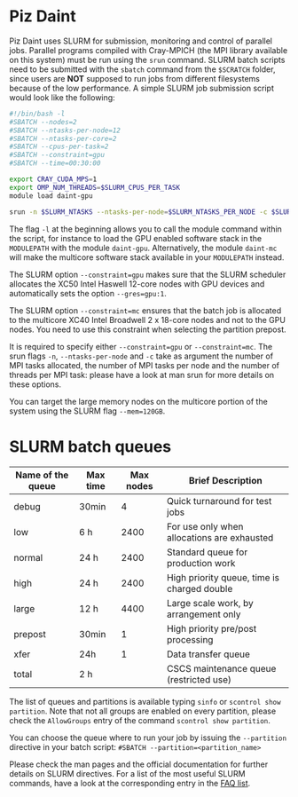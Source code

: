 # Piz Daint

Piz Daint uses SLURM for submission, monitoring and control of parallel jobs. Parallel programs compiled with Cray-MPICH (the MPI library available on this system) must be run using the `srun` command. SLURM batch scripts need to be submitted with the `sbatch` command from the `$SCRATCH` folder, since users are __NOT__ supposed to run jobs from different filesystems because of the low performance. A simple SLURM job submission script would look like the following:
```bash
#!/bin/bash -l
#SBATCH --nodes=2
#SBATCH --ntasks-per-node=12
#SBATCH --ntasks-per-core=2
#SBATCH --cpus-per-task=2
#SBATCH --constraint=gpu
#SBATCH --time=00:30:00

export CRAY_CUDA_MPS=1
export OMP_NUM_THREADS=$SLURM_CPUS_PER_TASK
module load daint-gpu

srun -n $SLURM_NTASKS --ntasks-per-node=$SLURM_NTASKS_PER_NODE -c $SLURM_CPUS_PER_TASK ./test.exe 
```

The flag `-l` at the beginning allows you to call the module command within the script, for instance to load the GPU enabled software stack in the `MODULEPATH` with the module `daint-gpu`. Alternatively, the module `daint-mc` will make the multicore software stack available in your `MODULEPATH` instead.

The SLURM option `--constraint=gpu` makes sure that the SLURM scheduler allocates the XC50 Intel Haswell 12-core nodes with GPU devices and automatically sets the option `--gres=gpu:1`.

The SLURM option `--constraint=mc` ensures that the batch job is allocated to the multicore XC40 Intel Broadwell 2 x 18-core nodes and not to the GPU nodes. You need to use this constraint when selecting the partition prepost.

It is required to specify either `--constraint=gpu` or `--constraint=mc`.  The srun flags `-n`, `--ntasks-per-node` and `-c` take as argument the number of MPI tasks allocated, the number of MPI tasks per node and the number of threads per MPI task: please have a look at man srun for more details on these options.

You can target the large memory nodes on the multicore portion of the system using the SLURM flag `--mem=120GB`.

# SLURM batch queues

Name of the queue | Max time | Max nodes | Brief Description
--- | --- | --- | ---
debug | 30min | 4 | Quick turnaround for test jobs
low | 6 h | 2400 | For use only when allocations are exhausted
normal | 24 h | 2400 | Standard queue for production work
high | 24 h | 2400 | High priority queue, time is charged double
large | 12 h | 4400 | Large scale work, by arrangement only
prepost | 30min | 1 | High priority pre/post processing
xfer | 24h | 1 | Data transfer queue
total | 2 h | | CSCS maintenance queue (restricted use)

The list of queues and partitions is available typing `sinfo` or `scontrol show partition`. Note that not all groups are enabled on every partition, please check the `AllowGroups` entry of the command `scontrol show partition`.

You can choose the queue where to run your job by issuing the `--partition` directive in your batch script: `#SBATCH --partition=<partition_name>`

Please check the man pages and the official documentation for further details on SLURM directives.
For a list of the most useful SLURM commands, have a look at the corresponding entry in the [FAQ list](/getting_started/faq).
